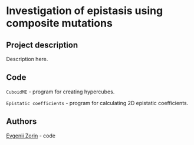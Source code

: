 # Investigation of epistasis using composite mutations

## Project description

Description here. 

## Code 

`CuboidME` - program for creating hypercubes. 

`Epistatic coefficients` - program for calculating 2D epistatic coefficients. 

## Authors

[Evgenii Zorin](https://github.com/EvgeniiZorin) - code
